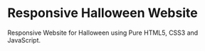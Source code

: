 # Responsive Halloween Website
Responsive Website for Halloween using Pure HTML5, CSS3 and JavaScript.
